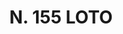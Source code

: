 ---
title: "N. 155 LOTO"
plant-name: "N. 155"
plant-number: "155"
plant-img1: "/assets/img/plant155_verso.jpg"
plant-img2: "/assets/img/plant155.jpg"
plant-xml: "/assets/xml/plant155.xml"
plant-title: "N. 155 LOTO"
plant-taxon-link: ""
plant-taxon-content: ""
layout: single-xml
---
